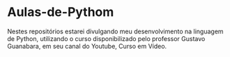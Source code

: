 # Aulas-de-Pythom
Nestes repositórios estarei divulgando meu desenvolvimento na linguagem de Python, utilizando o curso disponibilizado pelo professor Gustavo Guanabara, em seu canal do Youtube, Curso em Vídeo.
